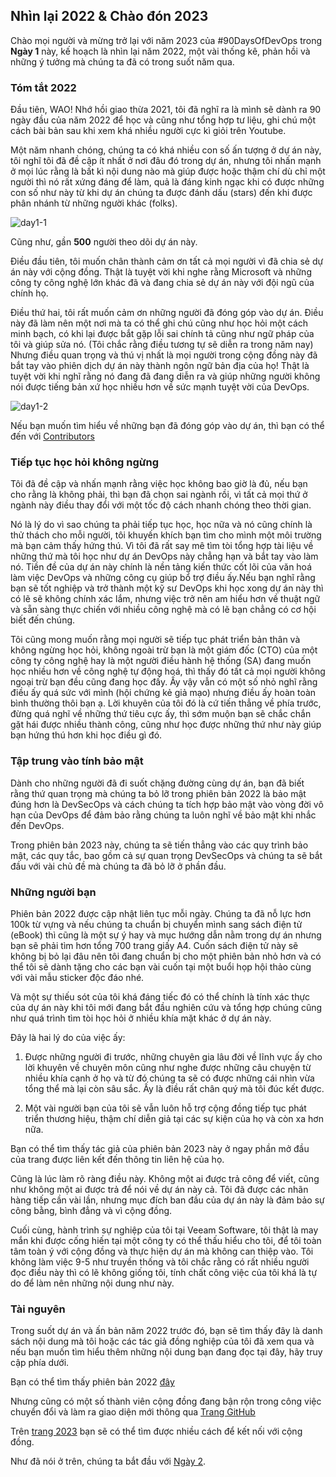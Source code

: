 ## Nhìn lại 2022 & Chào đón 2023

Chào mọi người và mừng trở lại với năm 2023 của #90DaysOfDevOps trong **Ngày 1** này, kế hoạch là nhìn lại  năm 2022, một vài thống kê, phản hồi và những ý tưởng mà chúng ta đã có trong suốt năm qua.

### Tóm tắt 2022

Đầu tiên, WAO! Nhớ hồi giao thừa 2021, tôi đã nghĩ ra là mình sẽ dành ra 90 ngày đầu của năm 2022 để học và cũng như tổng hợp tư liệu, ghi chú một cách bài bản sau khi xem khá nhiều người cực kì giỏi trên Youtube.

Một năm nhanh chóng, chúng ta có khá nhiều con số ấn tượng ở dự án này, tôi nghĩ tôi đã đề cập ít nhất ở nơi đâu đó trong dự án, nhưng tôi nhấn mạnh ở mọi lúc rằng là bất kì nội dung nào mà giúp được hoặc thậm chí dù chỉ một người thì nó rất xứng đáng để làm, quả là đáng kinh ngạc khi có được những con số như này từ khi dự án chúng ta được đánh dấu (stars) đến khi được phân nhánh từ những người khác (folks).

![day1-1](../../images/day01-1.jpg)

Cũng như, gần **500** người theo dõi dự án này.

Điều đầu tiên, tôi muốn chân thành cảm ơn tất cả mọi người vì đã chia sẻ dự án này với cộng đồng. Thật là tuyệt vời khi nghe rằng Microsoft và những công ty công nghệ lớn khác đã và đang chia sẻ dự án này với đội ngũ của chính họ.

Điều thứ hai, tôi rất muốn cảm ơn những người đã đóng góp vào dự án. Điều này đã làm nên một nơi mà ta có thể ghi chú cũng như học hỏi một cách minh bạch, có khi lại được bắt gặp lỗi sai chính tả cũng như ngữ pháp của tôi và giúp sửa nó. (Tôi chắc rằng điều tương tự sẽ diễn ra trong năm nay) Nhưng điều quan trọng và thú vị nhất là mọi người trong cộng đồng này đã bắt tay vào phiên dịch dự án này thành ngôn ngữ bản địa của họ! Thật là tuyệt vời khi nghĩ rằng nó đang đã đang diễn ra và giúp những người không nói được tiếng bản xứ học nhiều hơn về sức mạnh tuyệt vời của DevOps.

![day1-2](../../images/day01-2.jpg)

Nếu bạn muốn tìm hiểu về những bạn đã đóng góp vào dự án, thì bạn có thể đến với [Contributors](https://github.com/MichaelCade/90DaysOfDevOps/blob/main/Contributors.md)

### Tiếp tục học hỏi không ngừng

Tôi đã đề cập và nhấn mạnh rằng việc học không bao giờ là đủ, nếu bạn cho rằng là không phải, thì bạn đã chọn sai ngành rồi, vì tất cả mọi thứ ở ngành này điều thay đổi với một tốc độ cách nhanh chóng theo thời gian.

Nó là lý do vì sao chúng ta phải tiếp tục học, học nữa và nó cũng chính là thử thách cho mỗi người, tôi khuyến khích bạn tìm cho mình một môi trường mà bạn cảm thấy hứng thú. Vì tôi đã rất say mê tìm tòi tổng hợp tài liệu về những thứ mà tôi học như dự án DevOps này chẳng hạn và bắt tay vào làm nó. Tiền đề của dự án này chính là nền tảng kiến thức cốt lõi của văn hoá làm việc DevOps và những công cụ giúp bổ trợ điều ấy.Nếu bạn nghĩ rằng bạn sẽ tốt nghiệp và trở thành một kỹ sư DevOps khi học xong dự án này thì có lẽ sẽ không chính xác lắm, nhưng việc trở nên am hiểu hơn về thuật ngữ và sẵn sàng thực chiến với nhiều công nghệ mà có lẽ bạn chẳng có cơ hội biết đến chúng.

Tôi cũng mong muốn rằng mọi người sẽ tiếp tục phát triển bản thân và không ngừng học hỏi, không ngoài trừ bạn là một giám đốc (CTO) của một công ty công nghệ hay là một người điều hành hệ thống (SA) đang muốn học nhiều hơn về công nghệ tự động hoá, thì thấy đó tất cả mọi người không ngoại trừ bạn đều cũng đang học đấy. Ấy vậy vẫn có một số nhỏ nghĩ rằng điều ấy quá sức với mình (hội chứng kẻ giả mạo) nhưng điều ấy hoàn toàn bình thường  thôi bạn ạ. Lời khuyên của tôi đó là cứ tiến thẳng về phía trước, đừng quá nghĩ về những thứ tiêu cực ấy, thì sớm muộn bạn sẽ chắc chắn gặt hái được nhiều thành công, cũng như học được những thứ như này giúp bạn hứng thú hơn khi học điều gì đó.

### Tập trung vào tính bảo mật

Dành cho những người đã đi suốt chặng đường cùng dự án, bạn đã biết rằng thứ quan trọng mà chúng ta bỏ lỡ trong phiên bản 2022 là bảo mật đúng hơn là DevSecOps và cách chúng ta tích hợp bảo mật vào vòng đời vô hạn của DevOps để đảm bảo rằng chúng ta luôn nghĩ về bảo mật khi nhắc đến DevOps.

Trong phiên bản 2023 này, chúng ta sẽ tiến thẳng vào các quy trình bảo mật, các quy tắc, bao gồm cả sự quan trọng DevSecOps và chúng ta sẽ bắt đầu với vài chủ đề mà chúng ta đã bỏ lỡ ở phần đầu.

### Những người bạn  

Phiên bản 2022 được cập nhật liên tục mỗi ngày. Chúng ta đã nỗ lực hơn 100k từ vựng và nếu chúng ta chuẩn bị chuyển mình sang sách điện tử (eBook) thì cũng là một sự ý hay và mục hướng dẫn nằm trong dự án nhưng bạn sẽ phải tìm hơn tổng 700 trang giấy A4. Cuốn sách điện tử này sẽ không bị bỏ lại đâu nên tôi đang chuẩn bị cho một phiên bản nhỏ hơn và có thể tôi sẽ dành tặng cho các bạn vài cuốn tại một buổi họp hội thảo cùng với vài mẫu sticker độc đáo nhé.

Và một sự thiếu sót của tôi khá đáng tiếc đó có thể chính là tính xác thực của dự án này khi tôi mới đang bắt đầu nghiên cứu và tổng hợp chúng cũng như quá trình tìm tòi học hỏi ở nhiều khía mặt khác ở dự án này.

Đây là hai lý do của việc ấy:

1. Được những người đi trước, những chuyên gia lâu đời về lĩnh vực ấy cho lời khuyên về chuyên môn cũng như nghe được những câu chuyện từ nhiều khía cạnh ở họ và từ đó chúng ta sẽ có được những cái nhìn vừa tổng thể mà lại còn sâu sắc. Ấy là điều rất chân quý mà tôi đúc kết được.

2. Một vài người bạn của tôi sẽ vẫn luôn hỗ trợ cộng đồng tiếp tục phát triển thương hiệu, thậm chí diễn giả tại các sự kiện  của họ và còn xa hơn nữa.

Bạn có thể tìm thấy tác giả của phiên bản 2023 này ở ngay phần mở đầu của trang được liên kết đến thông tin liên hệ của họ.

Cũng là lúc làm rõ ràng điều này. Không một ai được trả công để viết, cũng như không một ai được trả để nói về dự án này cả. Tôi đã được các nhãn hàng tiếp cần vài lần, nhưng mục đích ban đầu của dự án này là đảm bảo sự công bằng, bình đẳng và vì cộng đồng.

Cuối cùng, hành trình sự nghiệp của tôi tại Veeam Software, tôi thật là may mắn khi được cống hiến tại một công ty có thể thấu hiểu cho tôi, để tôi toàn tâm toàn ý với cộng đồng và thực hiện dự án mà không can thiệp vào. Tôi không làm việc 9-5 như truyền thống và tôi chắc rằng có rất nhiều người đọc điều này thì có lẽ không giống tôi, tính chất công việc của tôi khá là tự do để làm nên những nội dung như này.

### Tài nguyên

Trong suốt dự án và ấn bản năm 2022 trước đó, bạn sẽ tìm thấy đây là danh sách nội dung mà tôi hoặc các tác giả đồng nghiệp của tôi đã xem qua và nếu bạn muốn tìm hiểu thêm những nội dung bạn đang đọc tại đây, hãy truy cập phía dưới.

Bạn có thể tìm thấy phiên bản 2022 [đây](https://github.com/MichaelCade/90DaysOfDevOps/blob/main/2022.md)

Nhưng cũng có một số thành viên cộng đồng đang bận rộn trong công việc chuyển đổi và làm ra giao diện mới thông qua [Trang GitHub](https://www.90daysofdevops.com/#/)

Trên [trang 2023](https://www.90daysofdevops.com/#/2023) bạn sẽ có thể tìm được nhiều cách để kết nối với cộng đồng. 

Như đã nói ở trên, chúng ta bắt đầu với [Ngày 2](day02.md).